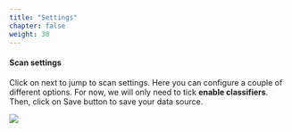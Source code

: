 ```yaml
---
title: "Settings"
chapter: false
weight: 30
---
```


#### Scan settings
Click on next to jump to scan settings. Here you can configure a couple of different options.
For now, we will only need to tick __enable classifiers__. Then, click on Save button to save your data source.

![](/images/new_ds_structured/enable_classifiers.png)